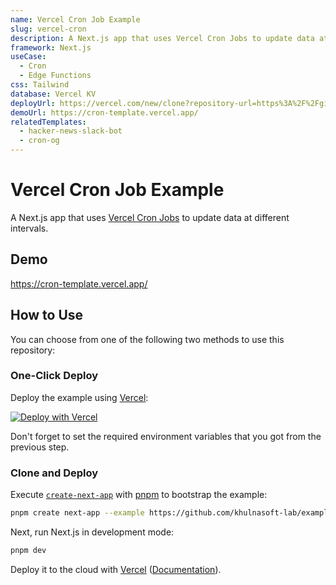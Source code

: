 ```yaml
---
name: Vercel Cron Job Example
slug: vercel-cron
description: A Next.js app that uses Vercel Cron Jobs to update data at different intervals.
framework: Next.js
useCase:
  - Cron
  - Edge Functions
css: Tailwind
database: Vercel KV
deployUrl: https://vercel.com/new/clone?repository-url=https%3A%2F%2Fgithub.com%2Fvercel%2Fexamples%2Ftree%2Fmain%2Fsolutions%2Fcron&project-name=cron&repository-name=cron&demo-title=Vercel%20Cron%20Job%20Example&demo-description=A%20Next.js%20app%20that%20uses%20Vercel%20Cron%20Jobs%20to%20update%20data%20at%20different%20intervals.&demo-url=https%3A%2F%2Fcron-template.vercel.app%2F&demo-image=https%3A%2F%2Fcron-template.vercel.app%2Fthumbnail.png&stores=%5B%7B"type"%3A"kv"%7D%5D
demoUrl: https://cron-template.vercel.app/
relatedTemplates:
  - hacker-news-slack-bot
  - cron-og
---
```


# Vercel Cron Job Example

A Next.js app that uses [Vercel Cron Jobs](https://vercel.com/docs/cron-jobs) to update data at different intervals.

## Demo

https://cron-template.vercel.app/

## How to Use

You can choose from one of the following two methods to use this repository:

### One-Click Deploy

Deploy the example using [Vercel](https://vercel.com?utm_source=github&utm_medium=readme&utm_campaign=examples-repo):

[![Deploy with Vercel](https://vercel.com/button)](https://vercel.com/new/clone?repository-url=https%3A%2F%2Fgithub.com%2Fvercel%2Fexamples%2Ftree%2Fmain%2Fsolutions%2Fcron&project-name=cron&repository-name=cron&demo-title=Vercel%20Cron%20Job%20Example&demo-description=A%20Next.js%20app%20that%20uses%20Vercel%20Cron%20Jobs%20to%20update%20data%20at%20different%20intervals.&demo-url=https%3A%2F%2Fcron-template.vercel.app%2F&demo-image=https%3A%2F%2Fcron-template.vercel.app%2Fthumbnail.png&stores=%5B%7B"type"%3A"kv"%7D%5D)

Don't forget to set the required environment variables that you got from the previous step.

### Clone and Deploy

Execute [`create-next-app`](https://github.com/khulnasoft-lab/next.js/tree/canary/packages/create-next-app) with [pnpm](https://pnpm.io/installation) to bootstrap the example:

```bash
pnpm create next-app --example https://github.com/khulnasoft-lab/examples/tree/main/solutions/cron cron
```

Next, run Next.js in development mode:

```bash
pnpm dev
```

Deploy it to the cloud with [Vercel](https://vercel.com/new?utm_source=github&utm_medium=readme&utm_campaign=examples-repo) ([Documentation](https://nextjs.org/docs/deployment)).
